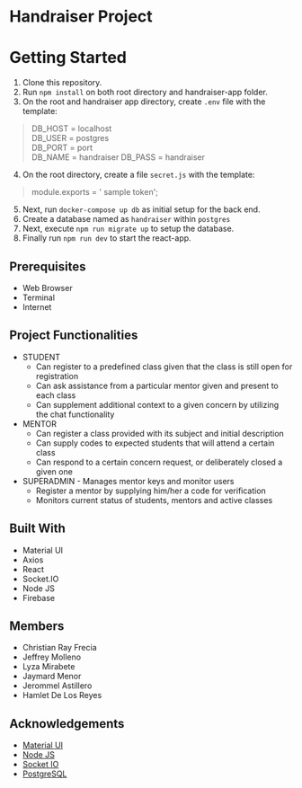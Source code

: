 # Handraiser Project

# Getting Started
1. Clone this repository.
2. Run `npm install` on both root directory and handraiser-app folder.
3. On the root and handraiser app directory, create `.env` file with the template:

> DB_HOST = localhost  
> DB_USER = postgres   
> DB_PORT = port  
> DB_NAME = handraiser
> DB_PASS = handraiser
4. On the root directory, create a file `secret.js` with the template:
>module.exports = ' sample token';
5. Next, run `docker-compose up db` as initial setup for the back end.
6. Create a database named as `handraiser` within `postgres`
7. Next, execute `npm run migrate up` to setup the database.
8. Finally run `npm run dev` to start the react-app.
## Prerequisites

- Web Browser
- Terminal
- Internet

## Project Functionalities

- STUDENT
  - Can register to a predefined class given that the class is still open for registration
  - Can ask assistance from a particular mentor given and present to each class
  - Can supplement additional context to a given concern by utilizing the chat functionality
- MENTOR
  - Can register a class provided with its subject and initial description
  - Can supply codes to expected students that will attend a certain class
  - Can respond to a certain concern request, or deliberately closed a given one
- SUPERADMIN - Manages mentor keys and monitor users
  - Register a mentor by supplying him/her a code for verification
  - Monitors current status of students, mentors and active classes

## Built With

- Material UI
- Axios
- React
- Socket.IO
- Node JS
- Firebase

## Members
- Christian Ray Frecia
- Jeffrey Molleno
- Lyza Mirabete
- Jaymard Menor
- Jerommel Astillero
- Hamlet De Los Reyes

## Acknowledgements

- [Material UI](<[https://material-ui.com/](https://material-ui.com/)>)
- [Node JS](https://nodejs.org/en/)
- [Socket IO](https://socket.io/)
- [PostgreSQL](<[https://www.postgresql.org/](https://www.postgresql.org/)>)
